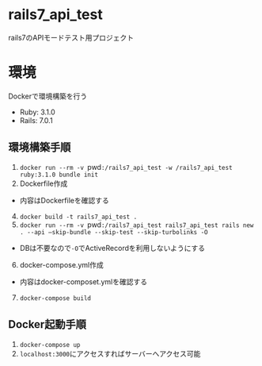 # rails7_api_test
rails7のAPIモードテスト用プロジェクト

# 環境
Dockerで環境構築を行う
* Ruby: 3.1.0
* Rails: 7.0.1

## 環境構築手順
1. `docker run --rm -v `pwd`:/rails7_api_test -w /rails7_api_test ruby:3.1.0 bundle init`
2. Dockerfile作成
  * 内容はDockerfileを確認する
4. `docker build -t rails7_api_test .`
5. `docker run --rm -v `pwd`:/rails7_api_test rails7_api_test rails new . --api –skip-bundle --skip-test --skip-turbolinks -O`
  * DBは不要なので`-O`でActiveRecordを利用しないようにする
6. docker-compose.yml作成
  * 内容はdocker-composet.ymlを確認する
7. `docker-compose build`

## Docker起動手順
1. `docker-compose up`
2. `localhost:3000`にアクセスすればサーバーへアクセス可能